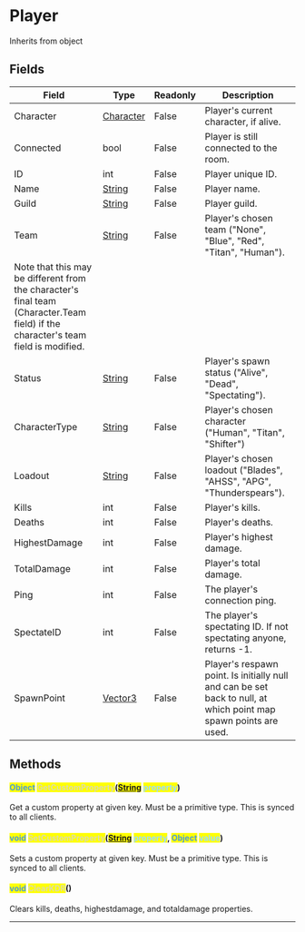 # Player
Inherits from object
## Fields
|Field|Type|Readonly|Description|
|---|---|---|---|
|Character|[Character](../objects/Character.md)|False|Player's current character, if alive.|
|Connected|bool|False|Player is still connected to the room.|
|ID|int|False|Player unique ID.|
|Name|[String](../static/String.md)|False|Player name.|
|Guild|[String](../static/String.md)|False|Player guild.|
|Team|[String](../static/String.md)|False|Player's chosen team ("None", "Blue", "Red", "Titan", "Human").             Note that this may be different from the character's final team (Character.Team field) if the character's team field is modified.|
|Status|[String](../static/String.md)|False|Player's spawn status ("Alive", "Dead", "Spectating").|
|CharacterType|[String](../static/String.md)|False|Player's chosen character ("Human", "Titan", "Shifter")|
|Loadout|[String](../static/String.md)|False|Player's chosen loadout ("Blades", "AHSS", "APG", "Thunderspears").|
|Kills|int|False|Player's kills.|
|Deaths|int|False|Player's deaths.|
|HighestDamage|int|False|Player's highest damage.|
|TotalDamage|int|False|Player's total damage.|
|Ping|int|False|The player's connection ping.|
|SpectateID|int|False|The player's spectating ID. If not spectating anyone, returns -1.|
|SpawnPoint|[Vector3](../objects/Vector3.md)|False|Player's respawn point. Is initially null and can be set back to null, at which point map spawn points are used.|
## Methods
#### <mark style="color:#509cd4;">Object</mark> <mark style="color:#dcdcaa;">GetCustomProperty</mark>(<mark style="color:#509cd4;">[String](../static/String.md)</mark> <mark style="color:#9cdcfe;">property</mark>)
Get a custom property at given key. Must be a primitive type. This is synced to all clients.
#### <mark style="color:#509cd4;">void</mark> <mark style="color:#dcdcaa;">SetCustomProperty</mark>(<mark style="color:#509cd4;">[String](../static/String.md)</mark> <mark style="color:#9cdcfe;">property</mark>, <mark style="color:#509cd4;">Object</mark> <mark style="color:#9cdcfe;">value</mark>)
Sets a custom property at given key. Must be a primitive type. This is synced to all clients.
#### <mark style="color:#509cd4;">void</mark> <mark style="color:#dcdcaa;">ClearKDR</mark>()
Clears kills, deaths, highestdamage, and totaldamage properties.

---

